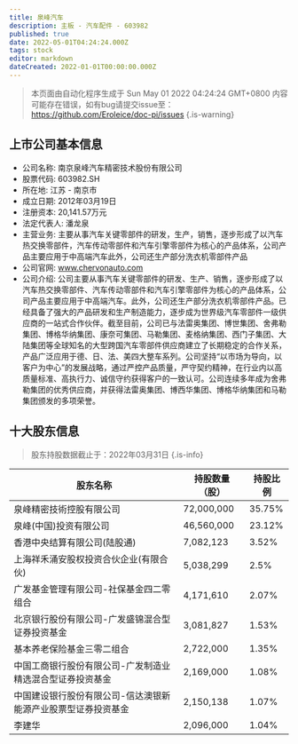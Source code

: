 ```yaml
---
title: 泉峰汽车
description: 主板 - 汽车配件 - 603982
published: true
date: 2022-05-01T04:24:24.000Z
tags: stock
editor: markdown
dateCreated: 2022-01-01T00:00:00.000Z
---
```


> 本页面由自动化程序生成于 Sun May 01 2022 04:24:24 GMT+0800
> 内容可能存在错误，如有bug请提交issue至：https://github.com/Eroleice/doc-pi/issues
{.is-warning}

## 上市公司基本信息
- 公司名称: 南京泉峰汽车精密技术股份有限公司
- 股票代码: 603982.SH
- 所在地: 江苏 - 南京市
- 成立日期: 2012年03月19日
- 注册资本: 20,141.57万元
- 法定代表人: 潘龙泉
- 主营业务: 主要从事汽车关键零部件的研发，生产，销售，逐步形成了以汽车热交换零部件，汽车传动零部件和汽车引擎零部件为核心的产品体系，公司产品主要应用于中高端汽车此外，公司还生产部分洗衣机零部件产品
- 公司官网: www.chervonauto.com
- 公司介绍: 公司主要从事汽车关键零部件的研发、生产、销售，逐步形成了以汽车热交换零部件、汽车传动零部件和汽车引擎零部件为核心的产品体系，公司产品主要应用于中高端汽车。此外，公司还生产部分洗衣机零部件产品。已经具备了强大的产品研发和生产制造能力，逐步成为世界级汽车零部件一级供应商的一站式合作伙伴。截至目前，公司已与法雷奥集团、博世集团、舍弗勒集团、博格华纳集团、康奈可集团、马勒集团、麦格纳集团、西门子集团、大陆集团等全球知名的大型跨国汽车零部件供应商建立了长期稳定的合作关系，产品广泛应用于德、日、法、美四大整车系列。公司坚持“以市场为导向，以客户为中心”的发展战略，通过严控产品质量，严守契约精神，在行业内以高质量标准、高执行力、诚信守约获得客户的一致认可。公司连续多年成为舍弗勒集团的优秀供应商，并获得法雷奥集团、博西华集团、博格华纳集团和马勒集团颁发的多项荣誉。


## 十大股东信息
> 股东持股数据截止于：2022年03月31日
{.is-info}

| 股东名称 | 持股数量（股） | 持股比例 |
| --- | --- | --- |
| 泉峰精密技術控股有限公司 | 72,000,000 | 35.75% |
| 泉峰(中国)投资有限公司 | 46,560,000 | 23.12% |
| 香港中央结算有限公司(陆股通) | 7,082,123 | 3.52% |
| 上海祥禾涌安股权投资合伙企业(有限合伙) | 5,038,299 | 2.5% |
| 广发基金管理有限公司-社保基金四二零组合 | 4,171,610 | 2.07% |
| 北京银行股份有限公司-广发盛锦混合型证券投资基金 | 3,081,827 | 1.53% |
| 基本养老保险基金三零二组合 | 2,722,000 | 1.35% |
| 中国工商银行股份有限公司-广发制造业精选混合型证券投资基金 | 2,169,000 | 1.08% |
| 中国建设银行股份有限公司-信达澳银新能源产业股票型证券投资基金 | 2,150,138 | 1.07% |
| 李建华 | 2,096,000 | 1.04% |




